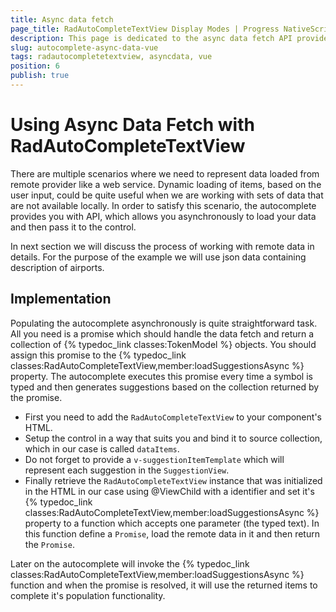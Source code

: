 ```yaml
---
title: Async data fetch
page_title: RadAutoCompleteTextView Display Modes | Progress NativeScript UI Documentation
description: This page is dedicated to the async data fetch API provided by the RadAutoCompleteTextView control.
slug: autocomplete-async-data-vue
tags: radautocompletetextview, asyncdata, vue
position: 6
publish: true
---
```


# Using Async Data Fetch with RadAutoCompleteTextView

There are multiple scenarios where we need to represent data loaded from remote provider like a web service.
Dynamic loading of items, based on the user input, could be quite useful when we are working with sets of data that are not available locally.
In order to satisfy this scenario, the autocomplete provides you with API, which allows you asynchronously to load your data and then pass it to the control.

In next section we will discuss the process of working with remote data in details.
For the purpose of the example we will use json data containing description of airports.

## Implementation

Populating the autocomplete asynchronously is quite straightforward task. All you need is a promise which should handle
the data fetch and return a collection of {% typedoc_link classes:TokenModel %} objects.
You should assign this promise to the {% typedoc_link classes:RadAutoCompleteTextView,member:loadSuggestionsAsync %} property.
The autocomplete executes this promise every time a symbol is typed and then generates
suggestions based on the collection returned by the promise.

* First you need to add the `RadAutoCompleteTextView` to your component's HTML.
* Setup the control in a way that suits you and bind it to source collection, which in our case is called `dataItems`.
* Do not forget to provide a `v-suggestionItemTemplate` which will represent each suggestion in the `SuggestionView`.
* Finally retrieve the `RadAutoCompleteTextView` instance that was initialized in the HTML in our case using @ViewChild with a identifier and set it's {% typedoc_link classes:RadAutoCompleteTextView,member:loadSuggestionsAsync %} property to a function which accepts one parameter (the typed text). In this function define a `Promise`, load the remote data in it and then return the `Promise`.

Later on the autocomplete will invoke the {% typedoc_link classes:RadAutoCompleteTextView,member:loadSuggestionsAsync %} function and when the promise is resolved,
it will use the returned items to complete it's population functionality.

<snippet id='autocomplete-asyncdata-vue'/>
